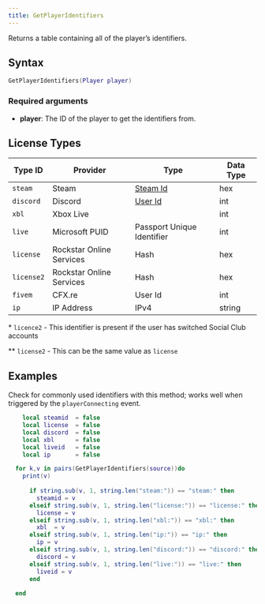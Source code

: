 ```yaml
---
title: GetPlayerIdentifiers
---
```


Returns a table containing all of the player’s identifiers.

Syntax
------

```lua
GetPlayerIdentifiers(Player player)
```

### Required arguments
- **player**: The ID of the player to get the identifiers from.

License Types
--------

| Type ID    | Provider                 | Type                                                                      | Data Type |
|------------|--------------------------|---------------------------------------------------------------------------|-----------|
| `steam`    | Steam                    | [Steam Id](https://partner.steamgames.com/doc/webapi/isteamuserauth)      | hex       |
| `discord`  | Discord                  | [User Id](https://discord.com/developers/docs/resources/user#user-object) | int       |
| `xbl`      | Xbox Live                |                                                                           | int       |
| `live`     | Microsoft PUID           | Passport Unique Identifier                                                | int       |
| `license`  | Rockstar Online Services | Hash                                                                      | hex       |
| `license2` | Rockstar Online Services | Hash                                                                      | hex       |
| `fivem`    | CFX.re                   | User Id                                                                   | int       |
| `ip`       | IP Address               | IPv4                                                                      | string    |

\* `licence2` - This identifier is present if the user has switched Social Club accounts

** `license2` - This can be the same value as `license`


Examples
--------

Check for commonly used identifiers with this method;  works well when triggered by the `playerConnecting` event.

```lua
    local steamid  = false
    local license  = false
    local discord  = false
    local xbl      = false
    local liveid   = false
    local ip       = false

  for k,v in pairs(GetPlayerIdentifiers(source))do
    print(v)
        
      if string.sub(v, 1, string.len("steam:")) == "steam:" then
        steamid = v
      elseif string.sub(v, 1, string.len("license:")) == "license:" then
        license = v
      elseif string.sub(v, 1, string.len("xbl:")) == "xbl:" then
        xbl  = v
      elseif string.sub(v, 1, string.len("ip:")) == "ip:" then
        ip = v
      elseif string.sub(v, 1, string.len("discord:")) == "discord:" then
        discord = v
      elseif string.sub(v, 1, string.len("live:")) == "live:" then
        liveid = v
      end
    
  end
```
